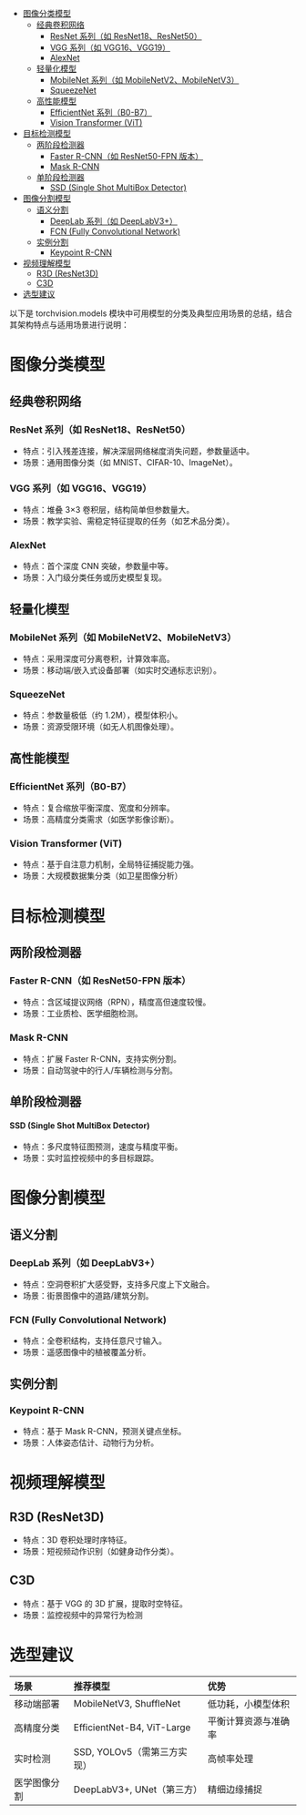 - [图像分类模型](#图像分类模型)
  - [经典卷积网络](#经典卷积网络)
    - [ResNet 系列（如 ResNet18、ResNet50）](#resnet-系列如-resnet18resnet50)
    - [VGG 系列（如 VGG16、VGG19）](#vgg-系列如-vgg16vgg19)
    - [AlexNet](#alexnet)
  - [轻量化模型](#轻量化模型)
    - [MobileNet 系列（如 MobileNetV2、MobileNetV3）](#mobilenet-系列如-mobilenetv2mobilenetv3)
    - [SqueezeNet](#squeezenet)
  - [高性能模型](#高性能模型)
    - [EfficientNet 系列（B0-B7）](#efficientnet-系列b0-b7)
    - [Vision Transformer (ViT)](#vision-transformer-vit)
- [目标检测模型](#目标检测模型)
  - [两阶段检测器](#两阶段检测器)
    - [Faster R-CNN（如 ResNet50-FPN 版本）](#faster-r-cnn如-resnet50-fpn-版本)
    - [Mask R-CNN](#mask-r-cnn)
  - [单阶段检测器](#单阶段检测器)
      - [SSD (Single Shot MultiBox Detector)](#ssd-single-shot-multibox-detector)
- [图像分割模型](#图像分割模型)
  - [语义分割](#语义分割)
    - [DeepLab 系列（如 DeepLabV3+）](#deeplab-系列如-deeplabv3)
    - [FCN (Fully Convolutional Network)](#fcn-fully-convolutional-network)
  - [实例分割](#实例分割)
    - [Keypoint R-CNN](#keypoint-r-cnn)
- [视频理解模型](#视频理解模型)
  - [R3D (ResNet3D)](#r3d-resnet3d)
  - [C3D](#c3d)
- [选型建议](#选型建议)


以下是 torchvision.models 模块中可用模型的分类及典型应用场景的总结，结合其架构特点与适用场景进行说明：

# 图像分类模型

## 经典卷积网络

### ResNet 系列（如 ResNet18、ResNet50）

- 特点：引入残差连接，解决深层网络梯度消失问题，参数量适中。
- 场景：通用图像分类（如 MNIST、CIFAR-10、ImageNet）。

### VGG 系列（如 VGG16、VGG19）

- 特点：堆叠 3×3 卷积层，结构简单但参数量大。
- 场景：教学实验、需稳定特征提取的任务（如艺术品分类）。

### AlexNet

- 特点：首个深度 CNN 突破，参数量中等。
- 场景：入门级分类任务或历史模型复现。


## 轻量化模型

### MobileNet 系列（如 MobileNetV2、MobileNetV3）

- 特点：采用深度可分离卷积，计算效率高。
- 场景：移动端/嵌入式设备部署（如实时交通标志识别）。

### SqueezeNet

- 特点：参数量极低（约 1.2M），模型体积小。
- 场景：资源受限环境（如无人机图像处理）。

## 高性能模型

### EfficientNet 系列（B0-B7）

- 特点：复合缩放平衡深度、宽度和分辨率。
- 场景：高精度分类需求（如医学影像诊断）。

### Vision Transformer (ViT)

- 特点：基于自注意力机制，全局特征捕捉能力强。
- 场景：大规模数据集分类（如卫星图像分析）




# 目标检测模型

## 两阶段检测器

### Faster R-CNN（如 ResNet50-FPN 版本）

- 特点：含区域提议网络（RPN），精度高但速度较慢。
- 场景：工业质检、医学细胞检测。

### Mask R-CNN

- 特点：扩展 Faster R-CNN，支持实例分割。
- 场景：自动驾驶中的行人/车辆检测与分割。

## 单阶段检测器

#### SSD (Single Shot MultiBox Detector)

- 特点：多尺度特征图预测，速度与精度平衡。
- 场景：实时监控视频中的多目标跟踪。

# 图像分割模型

## 语义分割

### DeepLab 系列（如 DeepLabV3+）

- 特点：空洞卷积扩大感受野，支持多尺度上下文融合。
- 场景：街景图像中的道路/建筑分割。

### FCN (Fully Convolutional Network)

- 特点：全卷积结构，支持任意尺寸输入。
- 场景：遥感图像中的植被覆盖分析。

## 实例分割

### Keypoint R-CNN

- 特点：基于 Mask R-CNN，预测关键点坐标。
- 场景：人体姿态估计、动物行为分析。


# 视频理解模型

## R3D (ResNet3D)

- 特点：3D 卷积处理时序特征。
- 场景：短视频动作识别（如健身动作分类）。

## C3D

- 特点：基于 VGG 的 3D 扩展，提取时空特征。
- 场景：监控视频中的异常行为检测

# 选型建议

| 场景         | 推荐模型                    | 优势                 |
| :----------- | :-------------------------- | :------------------- |
| 移动端部署   | MobileNetV3, ShuffleNet     | 低功耗，小模型体积   |
| 高精度分类   | EfficientNet-B4, ViT-Large  | 平衡计算资源与准确率 |
| 实时检测     | SSD, YOLOv5（需第三方实现） | 高帧率处理           |
| 医学图像分割 | DeepLabV3+, UNet（第三方）  | 精细边缘捕捉         |